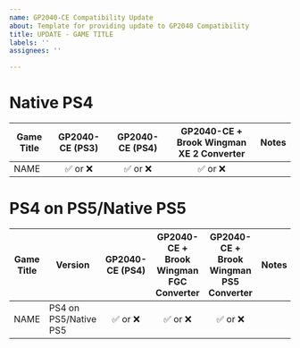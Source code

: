 ```yaml
---
name: GP2040-CE Compatibility Update
about: Template for providing update to GP2040 Compatibility
title: UPDATE - GAME TITLE
labels: ''
assignees: ''

---
```


# Native PS4

| Game Title | GP2040-CE (PS3) | GP2040-CE (PS4) | GP2040-CE + Brook Wingman XE 2 Converter | Notes |
|------------|:---------------:|:---------------:|:----------------------------------------:|-------|
| NAME       |      ✅ or ❌     |      ✅ or ❌     |                  ✅ or ❌                  |       |


# PS4 on PS5/Native PS5

| Game Title | Version               | GP2040-CE (PS4) | GP2040-CE + Brook Wingman FGC Converter | GP2040-CE + Brook Wingman PS5 Converter | Notes |
|------------|-----------------------|:---------------:|:---------------------------------------:|:---------------------------------------:|-------|
| NAME       | PS4 on PS5/Native PS5 |      ✅ or ❌     | ✅ or ❌                                  | ✅ or ❌                                  |       |
